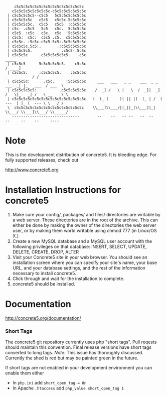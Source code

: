         c5c5c5c5c5c5c5c5c5c5c5c5c5c5c5c
       c5c5c5c5c5c5c5c5c-c5c5c5c5c5c5c5c
     | c5c5c5c5c5--c5c5   5c5c5c5c5c5c5c
     | c5c5c5c5c   c5c5   c5c5c.5c5c5c5c
     | c5c5c5c5c.  c5c5   c5c5  :c5c5c5c
     | c5c- .c5c5   5c5   c5c.  5c5c5c5c
     | c5c5  :c5c   c5c.  c5c  '5c5c5c5c
     | c5c5:  c5c:  c5c5 .c5.  c5c5c5c5c
     | c5c5c. :5c5c-c5c5-5c5:.5c5c5c5c5c
     | c5c5c5c.5c5:.       .:c5c5c5c5c5c
     | c5c5c5c5.             .c5c5-.5c5c
     | c5c5c5c     .c5c5c5c5c5c5.   .c5c                                                        _____
     | c5c5c5      5c5c5c5c5c5.    c5c5c                                                       / ____]
     | c5c5c5:     :c5c5c5c5.    :5c5c5c                                          _           / /___
     | c5c5c5c:      .c5c.     :5c5c5c5c     ___   ___   _ _    ___  _ _   ___  _| |_   ___  / ___  \
     | c5c5c5c5c5:.         .c5c5c5c5c5c    /  _] /   \ |   \  /  _]|  _] /   \|_   _| /   \ __    \ \
     | c5c5c5c5c5c5c5c5c5c5c5c5c5c5c5c5c   (  (_ (     )| || |(  (_ | /  (  ---  | |_ (  --- \ \ _ / /
     \  c5c5c5c5c5c5c5c5c5c5c5c5c5c5c5c    \\___]\\___/||_||_|\\___]|_|  \\___/ \\___]\\___/ \\_____/
       ------------------------------        --    --   -- --   --  --     --     --    --     ----

# Note

This is the development distribution of concrete5. It is bleeding edge. For fully supported releases, check out

http://www.concrete5.org

# Installation Instructions for concrete5

1. Make sure your config/, packages/ and files/ directories are writable by a web server. These directories are in the root of the archive. This can either be done by making the owner of the directories the web server user, or by making them world writable using chmod 777 (in Linux/OS X.)
2. Create a new MySQL database and a MySQL user account with the following privileges on that database: INSERT, SELECT, UPDATE, DELETE, CREATE, DROP, ALTER
3. Visit your Concrete5 site in your web browser. You should see an installation screen where you can specify your site's name, your base URL, and your database settings, and the rest of the information necessary to install concrete5.
4. Click through and wait for the installation to complete.
5. concrete5 should be installed.
	
# Documentation

http://concrete5.org/documentation/

### Short Tags
The concrete5 git repository currently uses php "short tags". Pull reqests should maintain this convention. Final release versions have short tags converted to long tags. _Note:_ This issue has thoroughly discussed. Currently the shed is red but may be painted green in the future.

If short tags are not enabled in your development environment you can enable them either
* In `php.ini` add `short_open_tag = On`
* In Apache `.htaccess` add `php_value short_open_tag 1`

